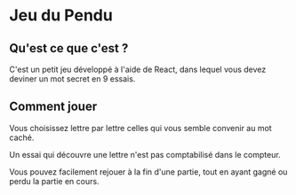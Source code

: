 # **Jeu du Pendu**

## **Qu'est ce que c'est ?**
  C'est un petit jeu développé à l'aide de React, dans lequel vous devez deviner un mot secret en 9 essais.
  
## **Comment jouer**
  Vous choisissez lettre par lettre celles qui vous semble convenir au mot caché.
  
  Un essai qui découvre une lettre n'est pas comptabilisé dans le compteur.
  
  Vous pouvez facilement rejouer à la fin d'une partie, tout en ayant gagné ou perdu la partie en cours.
  
